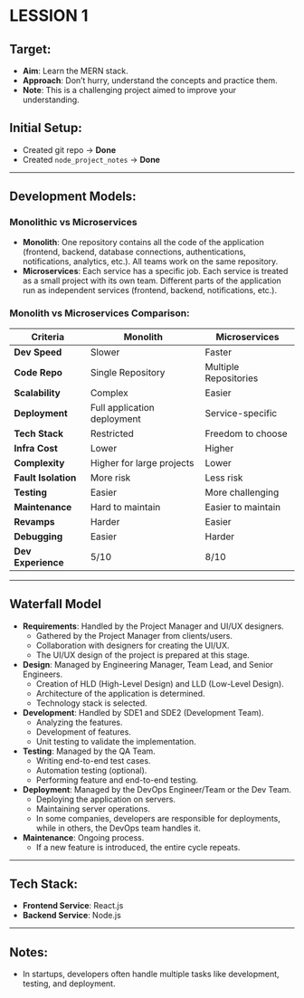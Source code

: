 # LESSION 1

## Target:

- **Aim**: Learn the MERN stack.
- **Approach**: Don’t hurry, understand the concepts and practice them.
- **Note**: This is a challenging project aimed to improve your understanding.

## Initial Setup:

- Created git repo → **Done**
- Created `node_project_notes` → **Done**

---

## Development Models:

### Monolithic vs Microservices

- **Monolith**: One repository contains all the code of the application (frontend, backend, database connections, authentications, notifications, analytics, etc.). All teams work on the same repository.
- **Microservices**: Each service has a specific job. Each service is treated as a small project with its own team. Different parts of the application run as independent services (frontend, backend, notifications, etc.).

### Monolith vs Microservices Comparison:

| Criteria            | Monolith                    | Microservices         |
| ------------------- | --------------------------- | --------------------- |
| **Dev Speed**       | Slower                      | Faster                |
| **Code Repo**       | Single Repository           | Multiple Repositories |
| **Scalability**     | Complex                     | Easier                |
| **Deployment**      | Full application deployment | Service-specific      |
| **Tech Stack**      | Restricted                  | Freedom to choose     |
| **Infra Cost**      | Lower                       | Higher                |
| **Complexity**      | Higher for large projects   | Lower                 |
| **Fault Isolation** | More risk                   | Less risk             |
| **Testing**         | Easier                      | More challenging      |
| **Maintenance**     | Hard to maintain            | Easier to maintain    |
| **Revamps**         | Harder                      | Easier                |
| **Debugging**       | Easier                      | Harder                |
| **Dev Experience**  | 5/10                        | 8/10                  |

---

## Waterfall Model

- **Requirements**: Handled by the Project Manager and UI/UX designers.
  - Gathered by the Project Manager from clients/users.
  - Collaboration with designers for creating the UI/UX.
  - The UI/UX design of the project is prepared at this stage.
- **Design**: Managed by Engineering Manager, Team Lead, and Senior Engineers.
  - Creation of HLD (High-Level Design) and LLD (Low-Level Design).
  - Architecture of the application is determined.
  - Technology stack is selected.
- **Development**: Handled by SDE1 and SDE2 (Development Team).
  - Analyzing the features.
  - Development of features.
  - Unit testing to validate the implementation.
- **Testing**: Managed by the QA Team.
  - Writing end-to-end test cases.
  - Automation testing (optional).
  - Performing feature and end-to-end testing.
- **Deployment**: Managed by the DevOps Engineer/Team or the Dev Team.
  - Deploying the application on servers.
  - Maintaining server operations.
  - In some companies, developers are responsible for deployments, while in others, the DevOps team handles it.
- **Maintenance**: Ongoing process.
  - If a new feature is introduced, the entire cycle repeats.

---

## Tech Stack:

- **Frontend Service**: React.js
- **Backend Service**: Node.js

---

## Notes:

- In startups, developers often handle multiple tasks like development, testing, and deployment.
